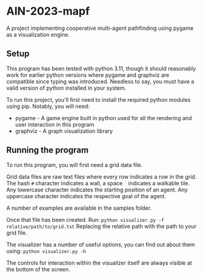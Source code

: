 # AIN-2023-mapf
A project implementing cooperative multi-agent pathfinding using pygame as a visualization engine.

## Setup

This program has been tested with python 3.11, though it should reasonably work for earlier python versions where pygame and graphviz are compatible since typing was introduced. Needless to say, you must have a valid version of python installed in your system.

To run this project, you'll first need to install the required python modules using pip. Notably, you will need:
* pygame - A game engine built in python used for all the rendering and user interaction in this program
* graphviz - A graph visualization library

## Running the program

To run this program, you will first need a grid data file.

Grid data files are raw text files where every row indicates a row in the grid. The hash `#` character indicates a wall, a space ` ` indicates a walkable tile. Any lowercase character indicates the starting position of an agent. Any uppercase character indicates the respective goal of the agent.

A number of examples are available in the samples folder.

Once that file has been created. Run:
`python visualizer.py -f relative/path/to/grid.txt`
Replacing the relative path with the path to your grid file.

The visualizer has a number of useful options, you can find out about them using:
`python visualizer.py -h`

The controls for interaction within the visualizer itself are always visible at the bottom of the screen.